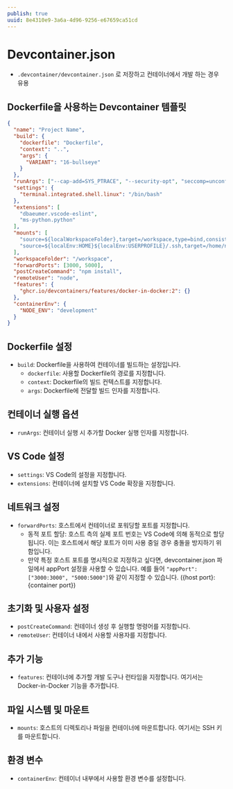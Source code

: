 ```yaml
---
publish: true
uuid: 8e4310e9-3a6a-4d96-9256-e67659ca51cd
---
```


# Devcontainer.json

- `.devcontainer/devcontainer.json` 로 저장하고 컨테이너에서 개발 하는 경우 유용

## Dockerfile을 사용하는 Devcontainer 템플릿

~~~json
{
  "name": "Project Name",
  "build": {
    "dockerfile": "Dockerfile",
    "context": "..",
    "args": {
      "VARIANT": "16-bullseye"
    }
  },
  "runArgs": ["--cap-add=SYS_PTRACE", "--security-opt", "seccomp=unconfined"],
  "settings": {
    "terminal.integrated.shell.linux": "/bin/bash"
  },
  "extensions": [
    "dbaeumer.vscode-eslint",
    "ms-python.python"
  ],
  "mounts": [
    "source=${localWorkspaceFolder},target=/workspace,type=bind,consistency=cached",
    "source=${localEnv:HOME}${localEnv:USERPROFILE}/.ssh,target=/home/node/.ssh,type=bind,consistency=cached"
  ],
  "workspaceFolder": "/workspace",
  "forwardPorts": [3000, 5000],
  "postCreateCommand": "npm install",
  "remoteUser": "node",
  "features": {
    "ghcr.io/devcontainers/features/docker-in-docker:2": {}
  },
  "containerEnv": {
    "NODE_ENV": "development"
  }
}
~~~

## Dockerfile 설정

- `build`: Dockerfile을 사용하여 컨테이너를 빌드하는 설정입니다.
    - `dockerfile`: 사용할 Dockerfile의 경로를 지정합니다.
    - `context`: Dockerfile의 빌드 컨텍스트를 지정합니다.
    - `args`: Dockerfile에 전달할 빌드 인자를 지정합니다.

## 컨테이너 실행 옵션

- `runArgs`: 컨테이너 실행 시 추가할 Docker 실행 인자를 지정합니다.

## VS Code 설정

- `settings`: VS Code의 설정을 지정합니다.
- `extensions`: 컨테이너에 설치할 VS Code 확장을 지정합니다.

## 네트워크 설정

- `forwardPorts`: 호스트에서 컨테이너로 포워딩할 포트를 지정합니다.
    - 동적 포트 할당: 호스트 측의 실제 포트 번호는 VS Code에 의해 동적으로 할당됩니다. 이는 호스트에서 해당 포트가 이미 사용 중일 경우 충돌을 방지하기 위함입니다.
    - 만약 특정 호스트 포트를 명시적으로 지정하고 싶다면, devcontainer.json 파일에서 appPort 설정을 사용할 수 있습니다. 예를 들어 `"appPort": ["3000:3000", "5000:5000"]`와 같이 지정할 수 있습니다. ({host port}:{container port})

## 초기화 및 사용자 설정

- `postCreateCommand`: 컨테이너 생성 후 실행할 명령어를 지정합니다.
- `remoteUser`: 컨테이너 내에서 사용할 사용자를 지정합니다.

## 추가 기능

- `features`: 컨테이너에 추가할 개발 도구나 런타임을 지정합니다. 여기서는 Docker-in-Docker 기능을 추가합니다.

## 파일 시스템 및 마운트

- `mounts`: 호스트의 디렉토리나 파일을 컨테이너에 마운트합니다. 여기서는 SSH 키를 마운트합니다.

## 환경 변수

- `containerEnv`: 컨테이너 내부에서 사용할 환경 변수를 설정합니다.